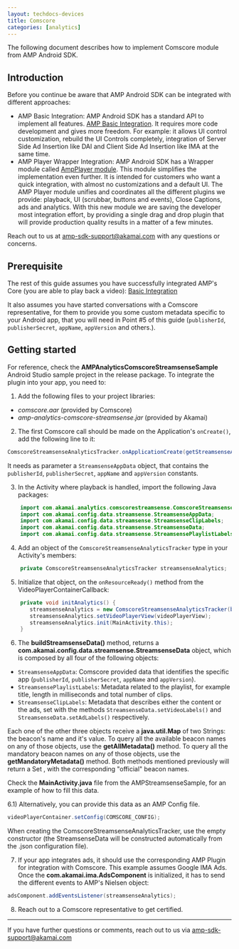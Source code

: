 ```yaml
---
layout: techdocs-devices
title: Comscore
categories: [analytics]
---
```


The following document describes how to implement Comscore module  from AMP Android SDK.

## Introduction

Before you continue be aware that AMP Android SDK can be integrated with different approaches:

* AMP Basic Integration: AMP Android SDK has a standard API to implement all features. [AMP Basic Integration](https://developer.akamai.com/tools/AdaptiveMediaPlayer/docs/android/amp-basic-integration/). It requires more code development and gives more freedom. For example: it allows UI control customization, rebuild the UI Controls completely, integration of Server Side Ad Insertion like DAI and Client Side Ad Insertion like IMA at the same time.
* AMP Player Wrapper Integration: AMP Android SDK has a Wrapper module called [AmpPlayer module](https://developer.akamai.com/tools/AdaptiveMediaPlayer/docs/android/amp-player/). This module simplifies the implementation even further. It is intended for customers who want a quick integration, with almost no customizations and a default UI. The AMP Player module unifies and coordinates all the different plugins we provide: playback, UI (scrubbar, buttons and events), Close Captions, ads and analytics. With this new module we are saving  the developer most integration effort, by providing a single drag and drop plugin that will provide production quality results in a matter of a few minutes.

Reach out to us at <amp-sdk-support@akamai.com> with any questions or concerns.


## Prerequisite

The rest of this guide assumes you have successfully integrated AMP's Core (you are able to play back a video): [Basic Integration](https://developer.akamai.com/tools/AdaptiveMediaPlayer/docs/android/amp-basic-integration/)

It also assumes you have started conversations with a Comscore representative, for them to provide you some custom metadata specific to your Android app, that you will need in Point #5 of this guide (`publisherId`, `publisherSecret`, `appName`, `appVersion` and others.).

## Getting started

For reference, check the **AMPAnalyticsComscoreStreamsenseSample** Android Studio sample project in the release package. To integrate the plugin into your app, you need to:

1) Add the following files to your project libraries: 
* _comscore.aar_ (provided by Comscore) 
* _amp-analytics-comscore-streamsense.jar_ (provided by Akamai)

2) The first Comscore call should be made on the Application's `onCreate()`, add the following line to it:

```java
ComscoreStreamsenseAnalyticsTracker.onApplicationCreate(getStreamsenseAppData(), this);
```

It needs as parameter a `StreamsenseAppData` object, that contains the `publisherId`, `publisherSecret`, `appName` and `appVersion` constants.

3) In the Activity where playback is handled, import the following Java packages:

```java
    import com.akamai.analytics.comscorestreamsense.ComscoreStreamsenseAnalyticsTracker;
    import com.akamai.config.data.streamsense.StreamsenseAppData;
    import com.akamai.config.data.streamsense.StreamsenseClipLabels;
    import com.akamai.config.data.streamsense.StreamsenseData;
    import com.akamai.config.data.streamsense.StreamsensePlaylistLabels;
```

4) Add an object of the `ComscoreStreamsenseAnalyticsTracker` type in your Activity's members:

```java
    private ComscoreStreamsenseAnalyticsTracker streamsenseAnalytics;
```

5) Initialize that object, on the `onResourceReady()` method from the VideoPlayerContainerCallback:

```java
    private void initAnalytics() {
       streamsenseAnalytics = new ComscoreStreamsenseAnalyticsTracker(buildStreamsenseData());
       streamsenseAnalytics.setVideoPlayerView(videoPlayerView);
       streamsenseAnalytics.init(MainActivity.this);
    }
```

6) The **buildStreamsenseData()** method, returns a **com.akamai.config.data.streamsense.StreamsenseData** object, which is composed by all four of the following objects:

*   `StreamsenseAppData`: Comscore provided data that identifies the specific app (`publisherId`, `publisherSecret`, `appName` and `appVersion`).
*   `StreamsensePlaylistLabels`: Metadata related to the playlist, for example title, length in milliseconds and total number of clips.
*   `StreamsenseClipLabels`: Metadata that describes either the content or the ads, set with the methods `StreamsenseData.setVideoLabels()` and `StreamsenseData.setAdLabels()` respectively.

Each one of the other three objects receive a **java.util.Map** of two Strings: the beacon's name and it's value. To query all the available beacon names on any of those objects, use the **getAllMetadata()** method. To query all the mandatory beacon names on any of those objects, use the **getMandatoryMetadata()** method. Both methods mentioned previously will return a Set , with the corresponding "official" beacon names.

Check the **MainActivity.java** file from the AMPStreamsenseSample, for an example of how to fill this data.

6.1) Alternatively, you can provide this data as an AMP Config file.

```java
videoPlayerContainer.setConfig(COMSCORE_CONFIG);
```

When creating the ComscoreStreamsenseAnalyticsTracker, use the empty constructor (the StreamsenseData will be constructed automatically from the .json configuration file).

7) If your app integrates ads, it should use the corresponding AMP Plugin for integration with Comscore. This example assumes Google IMA Ads. Once the **com.akamai.ima.AdsComponent** is initialized, it has to send the different events to AMP's Nielsen object:

```java
adsComponent.addEventsListener(streamsenseAnalytics);
```

8) Reach out to a Comscore representative to get certified.

***

If you have further questions or comments, reach out to us via <amp-sdk-support@akamai.com>
